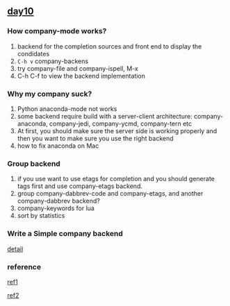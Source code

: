 ## [day10](https://github.com/emacs-china/Spacemacs-rocks/issues/87)

### How company-mode works?

1. backend for the completion sources and front end to display the condidates
2. `C-h v` company-backens
3. try company-file and company-ispell, M-x
4. C-h C-f to view the backend implementation

### Why my company suck?

1. Python anaconda-mode not works
2. some backend require build with a server-client architecture: company-anaconda, company-jedi, company-ycmd, company-tern etc
3. At first, you should make sure the server side is working properly and then you want to make sure you use the right backend
4. how to fix anaconda on Mac

### Group backend

1. if you use want to use etags for completion and you should generate tags first and use company-etags backend.
2. group company-dabbrev-code and company-etags, and another company-dabbrev backend?
3. company-keywords for lua
4. sort by statistics

### Write a Simple company backend

[detail](http://sixty-north.com/blog/writing-the-simplest-emacs-company-mode-backend)

### reference

[ref1](http://sixty-north.com/blog/series/how-to-write-company-mode-backends)

[ref2](https://www.emacswiki.org/emacs/CompanyMode)